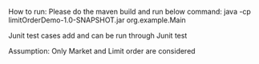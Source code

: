 
How to run:
Please do the maven build and run below command:
java -cp limitOrderDemo-1.0-SNAPSHOT.jar org.example.Main

Junit test cases add and can be run through Junit test

Assumption:
Only Market and Limit order are considered
